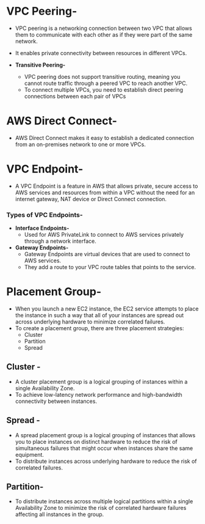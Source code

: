 # VPC Peering-
- VPC peering is a networking connection between two VPC that allows them to communicate with each other as if they were part of the same network.
- It enables private connectivity between resources in different VPCs.
  
- **Transitive Peering-**
  - VPC peering does not support transitive routing, meaning you cannot route traffic through a peered VPC to reach another VPC.
  - To connect multiple VPCs, you need to establish direct peering connections between each pair of VPCs

# AWS Direct Connect-
- AWS Direct Connect makes it easy to establish a dedicated connection from an on-premises network to one or more VPCs.

# VPC Endpoint-
- A VPC Endpoint is a feature in AWS that allows private, secure access to AWS services and resources from within a VPC without the need for an internet gateway, NAT device or Direct Connect connection.

### Types of VPC Endpoints-
- **Interface Endpoints-**
  - Used for AWS PrivateLink to connect to AWS services privately through a network interface.
- **Gateway Endpoints-**
  - Gateway Endpoints are virtual devices that are used to connect to AWS services.
  - They add a route to your VPC route tables that points to the service.
 
# Placement Group-
- When you launch a new EC2 instance, the EC2 service attempts to place the instance in such a way that all of your instances are spread out across underlying hardware to minimize correlated failures.
- To create a placement group, there are three placement strategies:
  - Cluster
  - Partition
  - Spread

## Cluster -
- A cluster placement group is a logical grouping of instances within a single Availability Zone.
- To achieve low-latency network performance and high-bandwidth connectivity between instances.
## Spread -
- A spread placement group is a logical grouping of instances that allows you to place instances on distinct hardware to reduce the risk of simultaneous failures that might occur when instances share the same equipment.
- To distribute instances across underlying hardware to reduce the risk of correlated failures.

## Partition-
- To distribute instances across multiple logical partitions within a single Availability Zone to minimize the risk of correlated hardware failures affecting all instances in the group.
